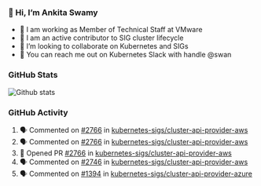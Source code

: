 ### 👋 Hi, I’m Ankita Swamy 

- 💼 I am working as Member of Technical Staff at VMware
- 👀 I am an active contributor to SIG cluster lifecycle 
- 💞️ I’m looking to collaborate on Kubernetes and SIGs
- 💬 You can reach me out on Kubernetes Slack with handle @swan

### GitHub Stats
![Github stats](https://github-readme-stats.vercel.app/api?username=Ankitasw&count_private=true&show_icons=true&theme=tokyonight)

### GitHub Activity 
<!--START_SECTION:activity-->
1. 🗣 Commented on [#2766](https://github.com/kubernetes-sigs/cluster-api-provider-aws/issues/2766) in [kubernetes-sigs/cluster-api-provider-aws](https://github.com/kubernetes-sigs/cluster-api-provider-aws)
2. 🗣 Commented on [#2766](https://github.com/kubernetes-sigs/cluster-api-provider-aws/issues/2766) in [kubernetes-sigs/cluster-api-provider-aws](https://github.com/kubernetes-sigs/cluster-api-provider-aws)
3. 💪 Opened PR [#2766](https://github.com/kubernetes-sigs/cluster-api-provider-aws/pull/2766) in [kubernetes-sigs/cluster-api-provider-aws](https://github.com/kubernetes-sigs/cluster-api-provider-aws)
4. 🗣 Commented on [#2746](https://github.com/kubernetes-sigs/cluster-api-provider-aws/issues/2746) in [kubernetes-sigs/cluster-api-provider-aws](https://github.com/kubernetes-sigs/cluster-api-provider-aws)
5. 🗣 Commented on [#1394](https://github.com/kubernetes-sigs/cluster-api-provider-azure/issues/1394) in [kubernetes-sigs/cluster-api-provider-azure](https://github.com/kubernetes-sigs/cluster-api-provider-azure)
<!--END_SECTION:activity-->
